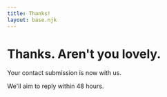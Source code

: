 ```yaml
---
title: Thanks!
layout: base.njk
---
```


# Thanks. Aren't you lovely.

Your contact submission is now with us.

We'll aim to reply within 48 hours. 
